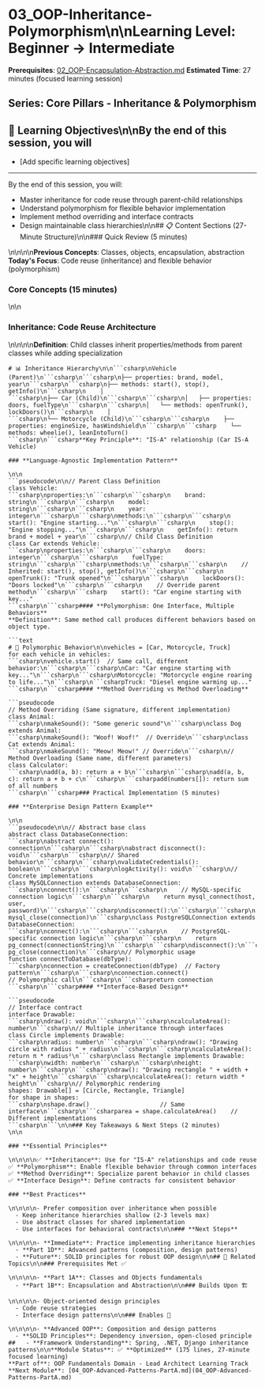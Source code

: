 # 03_OOP-Inheritance-Polymorphism\n\n**Learning Level**: Beginner → Intermediate

**Prerequisites**: [02_OOP-Encapsulation-Abstraction.md](02_OOP-Encapsulation-Abstraction.md)
**Estimated Time**: 27 minutes (focused learning session)
## **Series**: Core Pillars - Inheritance & Polymorphism
## 🎯 Learning Objectives\n\nBy the end of this session, you will

- [Add specific learning objectives]

---
By the end of this session, you will:

- Master inheritance for code reuse through parent-child relationships
- Understand polymorphism for flexible behavior implementation
- Implement method overriding and interface contracts
- Design maintainable class hierarchies\n\n## 📋 Content Sections (27-Minute Structure)\n\n### Quick Review (5 minutes)

\n\n\n\n**Previous Concepts**: Classes, objects, encapsulation, abstraction
**Today's Focus**: Code reuse (inheritance) and flexible behavior (polymorphism)

### Core Concepts (15 minutes)

\n\n

### **Inheritance: Code Reuse Architecture**

\n\n\n\n**Definition**: Child classes inherit properties/methods from parent classes while adding specialization

```text
# 📊 Inheritance Hierarchy\n\n```csharp\nVehicle (Parent)\n```csharp\n```csharp\n├── properties: brand, model, year\n```csharp\n```csharp\n├── methods: start(), stop(), getInfo()\n```csharp\n    │
```csharp\n├── Car (Child)\n```csharp\n```csharp\n│   ├── properties: doors, fuelType\n```csharp\n```csharp\n│   └── methods: openTrunk(), lockDoors()\n```csharp\n    │
```csharp\n└── Motorcycle (Child)\n```csharp\n```csharp\n    ├── properties: engineSize, hasWindshield\n```csharp\n```csharp    └── methods: wheelie(), leanIntoTurn()
```csharp\n```csharp**Key Principle**: "IS-A" relationship (Car IS-A Vehicle)

### **Language-Agnostic Implementation Pattern**

\n\n
```pseudocode\n\n// Parent Class Definition
class Vehicle:
```csharp\nproperties:\n```csharp\n```csharp\n    brand: string\n```csharp\n```csharp\n    model: string\n```csharp\n```csharp\n    year: integer\n```csharp\n```csharp\nmethods:\n```csharp\n```csharp\n    start(): "Engine starting..."\n```csharp\n```csharp\n    stop(): "Engine stopping..."\n```csharp\n```csharp\n    getInfo(): return brand + model + year\n```csharp\n// Child Class Definition
class Car extends Vehicle:
```csharp\nproperties:\n```csharp\n```csharp\n    doors: integer\n```csharp\n```csharp\n    fuelType: string\n```csharp\n```csharp\nmethods:\n```csharp\n```csharp\n    // Inherited: start(), stop(), getInfo()\n```csharp\n```csharp\n    openTrunk(): "Trunk opened"\n```csharp\n```csharp\n    lockDoors(): "Doors locked"\n```csharp\n```csharp\n    // Override parent method\n```csharp\n```csharp    start(): "Car engine starting with key..."
```csharp\n```csharp#### **Polymorphism: One Interface, Multiple Behaviors**
**Definition**: Same method call produces different behaviors based on object type.

```text
# 🔄 Polymorphic Behavior\n\nvehicles = [Car, Motorcycle, Truck]
for each vehicle in vehicles:
```csharp\nvehicle.start()  // Same call, different behavior:\n```csharp\n```csharp\nCar: "Car engine starting with key..."\n```csharp\n```csharp\nMotorcycle: "Motorcycle engine roaring to life..."\n```csharp\n```csharpTruck: "Diesel engine warming up..."
```csharp\n```csharp#### **Method Overriding vs Method Overloading**

```pseudocode
// Method Overriding (Same signature, different implementation)
class Animal:
```csharp\nmakeSound(): "Some generic sound"\n```csharp\nclass Dog extends Animal:
```csharp\nmakeSound(): "Woof! Woof!"  // Override\n```csharp\nclass Cat extends Animal:
```csharp\nmakeSound(): "Meow! Meow!" // Override\n```csharp\n// Method Overloading (Same name, different parameters)
class Calculator:
```csharp\nadd(a, b): return a + b\n```csharp\n```csharp\nadd(a, b, c): return a + b + c\n```csharp\n```csharpadd(numbers[]): return sum of all numbers
```csharp\n```csharp### Practical Implementation (5 minutes)

### **Enterprise Design Pattern Example**

\n\n
```pseudocode\n\n// Abstract base class
abstract class DatabaseConnection:
```csharp\nabstract connect(): connection\n```csharp\n```csharp\nabstract disconnect(): void\n```csharp\n```csharp\n// Shared behavior\n```csharp\n```csharp\nvalidateCredentials(): boolean\n```csharp\n```csharp\nlogActivity(): void\n```csharp\n// Concrete implementations
class MySQLConnection extends DatabaseConnection:
```csharp\nconnect():\n```csharp\n```csharp\n    // MySQL-specific connection logic\n```csharp\n```csharp\n    return mysql_connect(host, user, password)\n```csharp\n```csharp\ndisconnect():\n```csharp\n```csharp\n    mysql_close(connection)\n```csharp\nclass PostgreSQLConnection extends DatabaseConnection:
```csharp\nconnect():\n```csharp\n```csharp\n    // PostgreSQL-specific connection logic\n```csharp\n```csharp\n    return pg_connect(connectionString)\n```csharp\n```csharp\ndisconnect():\n```csharp\n```csharp\n    pg_close(connection)\n```csharp\n// Polymorphic usage
function connectToDatabase(dbType):
```csharp\nconnection = createConnection(dbType)  // Factory pattern\n```csharp\n```csharp\nconnection.connect()                   // Polymorphic call\n```csharp\n```csharpreturn connection
```csharp\n```csharp#### **Interface-Based Design**

```pseudocode
// Interface contract
interface Drawable:
```csharp\ndraw(): void\n```csharp\n```csharp\ncalculateArea(): number\n```csharp\n// Multiple inheritance through interfaces
class Circle implements Drawable:
```csharp\nradius: number\n```csharp\n```csharp\ndraw(): "Drawing circle with radius " + radius\n```csharp\n```csharp\ncalculateArea(): return π * radius²\n```csharp\nclass Rectangle implements Drawable:
```csharp\nwidth: number\n```csharp\n```csharp\nheight: number\n```csharp\n```csharp\ndraw(): "Drawing rectangle " + width + "x" + height\n```csharp\n```csharp\ncalculateArea(): return width * height\n```csharp\n// Polymorphic rendering
shapes: Drawable[] = [Circle, Rectangle, Triangle]
for shape in shapes:
```csharp\nshape.draw()                    // Same interface\n```csharp\n```csharparea = shape.calculateArea()    // Different implementations
```csharp\n```\n\n### Key Takeaways & Next Steps (2 minutes)
\n\n

### **Essential Principles**

\n\n\n\n✅ **Inheritance**: Use for "IS-A" relationships and code reuse
✅ **Polymorphism**: Enable flexible behavior through common interfaces
✅ **Method Overriding**: Specialize parent behavior in child classes
✅ **Interface Design**: Define contracts for consistent behavior

### **Best Practices**

\n\n\n\n- Prefer composition over inheritance when possible
  - Keep inheritance hierarchies shallow (2-3 levels max)
  - Use abstract classes for shared implementation
  - Use interfaces for behavioral contracts\n\n### **Next Steps**

\n\n\n\n- **Immediate**: Practice implementing inheritance hierarchies
  - **Part 1D**: Advanced patterns (composition, design patterns)
  - **Future**: SOLID principles for robust OOP design\n\n## 🔗 Related Topics\n\n### Prerequisites Met ✅

\n\n\n\n- **Part 1A**: Classes and Objects fundamentals
  - **Part 1B**: Encapsulation and Abstraction\n\n### Builds Upon 🏗️

\n\n\n\n- Object-oriented design principles
  - Code reuse strategies
  - Interface design patterns\n\n### Enables 🎯

\n\n\n\n- **Advanced OOP**: Composition and design patterns
  - **SOLID Principles**: Dependency inversion, open-closed principle
##   - **Framework Understanding**: Spring, .NET, Django inheritance patterns\n\n**Module Status**: ✅ **Optimized** (175 lines, 27-minute focused learning)
**Part of**: OOP Fundamentals Domain - Lead Architect Learning Track
**Next Module**: [04_OOP-Advanced-Patterns-PartA.md](04_OOP-Advanced-Patterns-PartA.md)
